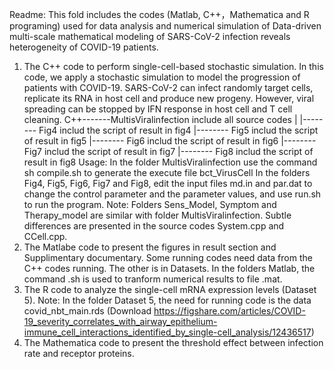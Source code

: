 Readme:
 This fold includes the codes (Matlab, C++，Mathematica and R programing) used for data analysis and numerical simulation of Data-driven multi-scale mathematical modeling of SARS-CoV-2 infection reveals heterogeneity of COVID-19 patients.
1. The C++ code to perform single-cell-based stochastic simulation. In this code, we  apply a stochastic simulation to model the progression of patients with COVID-19. SARS-CoV-2 can infect randomly target cells, replicate its RNA in host cell and produce new progeny. However, viral spreading can be stopped by IFN response in host cell and T cell cleaning.
 C++-------MultisViralinfection include all source codes
 |
 |-------- Fig4  includ the script of result in fig4
 |-------- Fig5  includ the script of result in fig5
 |-------- Fig6  includ the script of result in fig6
 |-------- Fig7  includ the script of result in fig7
 |-------- Fig8  includ the script of result in fig8
Usage:
In the folder MultisViralinfection use the command sh compile.sh to generate the execute file bct_VirusCell
In the folders Fig4, Fig5, Fig6, Fig7 and Fig8, edit the input files md.in and par.dat to change the control parameter and the parameter values, and use run.sh to run the program.
Note: Folders Sens_Model, Symptom and Therapy_model are similar with folder MultisViralinfection. Subtle differences are presented in the source codes System.cpp and CCell.cpp.
2. The Matlabe code to present the figures in result section and Supplimentary documentary.  Some running codes need data from the C++ codes running. The other is in Datasets. In the folders Matlab, the command .sh is used to tranform numerical results to file .mat.
3. The R code to analyze the single-cell mRNA expression levels (Dataset 5).
Note:
In the folder Dataset 5, the need for running code is the data covid_nbt_main.rds (Download https://figshare.com/articles/COVID-19_severity_correlates_with_airway_epithelium-immune_cell_interactions_identified_by_single-cell_analysis/12436517)  
4. The Mathematica code to present the threshold effect between infection rate and receptor proteins.

